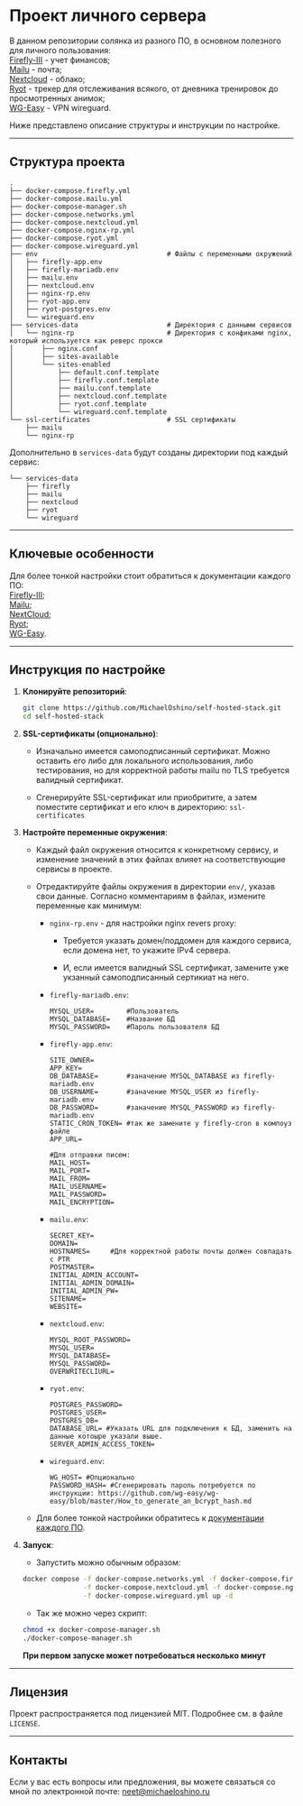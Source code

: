 # Проект личного сервера

В данном репозитории солянка из разного ПО, в основном полезного для личного пользования:  
[Firefly-III](https://github.com/firefly-iii/docker) - учет финансов;  
[Mailu](https://github.com/Mailu/Mailu) - почта;  
[Nextcloud](https://github.com/nextcloud/docker) - облако;   
[Ryot](https://github.com/IgnisDa/ryot) - трекер для отслеживания всякого, от дневника тренировок до просмотренных анимок;  
[WG-Easy](https://github.com/wg-easy/wg-easy) - VPN wireguard.

Ниже представлено описание структуры и инструкции по настройке.

__________________________

## Структура проекта

```
.
├── docker-compose.firefly.yml
├── docker-compose.mailu.yml
├── docker-compose-manager.sh
├── docker-compose.networks.yml
├── docker-compose.nextcloud.yml
├── docker-compose.nginx-rp.yml
├── docker-compose.ryot.yml
├── docker-compose.wireguard.yml
├── env                                # Файлы с переменными окружений
│   ├── firefly-app.env
│   ├── firefly-mariadb.env
│   ├── mailu.env
│   ├── nextcloud.env
│   ├── nginx-rp.env
│   ├── ryot-app.env
│   ├── ryot-postgres.env
│   └── wireguard.env
├── services-data                      # Директория с данными сервисов
│   └── nginx-rp                       # Директория с конфиками nginx, который используется как реверс прокси
│       ├── nginx.conf
│       ├── sites-available
│       └── sites-enabled
│           ├── default.conf.template
│           ├── firefly.conf.template
│           ├── mailu.conf.template
│           ├── nextcloud.conf.template
│           ├── ryot.conf.template
│           └── wireguard.conf.template
└── ssl-certificates                   # SSL сертификаты
    ├── mailu
    └── nginx-rp

```

Дополнительно в `services-data` будут созданы директории под каждый сервис:

```
└── services-data
    ├── firefly
    ├── mailu
    ├── nextcloud
    ├── ryot
    └── wireguard
```

---

## Ключевые особенности

Для более тонкой настройки стоит обратиться к документации каждого ПО:  
[Firefly-III](https://docs.firefly-iii.org/);  
[Mailu](https://mailu.io/2024.06/);  
[NextCloud](https://docs.nextcloud.com/server/latest/admin_manual/contents.html);  
[Ryot](https://docs.ryot.io/);     
[WG-Easy](https://github.com/wg-easy/wg-easy).  

---

## Инструкция по настройке

1. **Клонируйте репозиторий**:
   ```bash
   git clone https://github.com/MichaelOshino/self-hosted-stack.git
   cd self-hosted-stack
   ```
2. **SSL-сертификаты (опционально)**:
   - Изначально имеется самоподписанный сертификат. Можно оставить его либо для локального использования, либо тестирования, но для корректной работы mailu по TLS требуется валидный сертификат.  
   
   - Сгенерируйте SSL-сертификат или приобритите, а затем поместите сертификат и его ключ в директорию: `ssl-сertificates`

3. **Настройте переменные окружения**:
   - Каждый файл окружения относится к конкретному сервису, и изменение значений в этих файлах влияет на соответствующие сервисы в проекте.
    
   - Отредактируйте файлы окружения в директории `env/`, указав свои данные. Согласно комментариям в файлах, измените переменные как минимум:
   
      - `nginx-rp.env` - для настройки nginx revers proxy:
         - Требуется указать домен/поддомен для каждого сервиса, если домена нет, то укажите IPv4 сервера.

         - И, если имеется валидный SSL сертификат, замените уже укзанный самоподписанный сертикиат на него.
      - `firefly-mariadb.env`:
         ```
         MYSQL_USER=        #Пользователь  
         MYSQL_DATABASE=    #Название БД  
         MYSQL_PASSWORD=    #Пароль пользователя БД  
         ```
      - `firefly-app.env`:
         ```
         SITE_OWNER=
         APP_KEY=
         DB_DATABASE=       #заначение MYSQL_DATABASE из firefly-mariadb.env
         DB_USERNAME=       #заначение MYSQL_USER из firefly-mariadb.env
         DB_PASSWORD=       #заначение MYSQL_PASSWORD из firefly-mariadb.env
         STATIC_CRON_TOKEN= #так же замените у firefly-cron в компоуз файле 
         APP_URL=

         #Для отправки писем:
         MAIL_HOST=
         MAIL_PORT=
         MAIL_FROM=
         MAIL_USERNAME=
         MAIL_PASSWORD=
         MAIL_ENCRYPTION=
         ```
      - `mailu.env`:
         ```
         SECRET_KEY=
         DOMAIN=
         HOSTNAMES=     #Для корректной работы почты должен совпадать с PTR
         POSTMASTER=
         INITIAL_ADMIN_ACCOUNT=
         INITIAL_ADMIN_DOMAIN=
         INITIAL_ADMIN_PW=
         SITENAME=
         WEBSITE=
         ```
      - `nextcloud.env`:
         ```
         MYSQL_ROOT_PASSWORD=
         MYSQL_USER=
         MYSQL_DATABASE=
         MYSQL_PASSWORD=
         OVERWRITECLIURL=
         ```
       - `ryot.env`:
         ```
         POSTGRES_PASSWORD=
         POSTGRES_USER=
         POSTGRES_DB=
         DATABASE_URL= #Указать URL для подключения к БД, заменить на данные котоыре указали выше. 
         SERVER_ADMIN_ACCESS_TOKEN=
         ```
       - `wireguard.env`:
         ```
         WG_HOST= #Опционально
         PASSWORD_HASH= #Сгенерировать пароль потребуется по инструкции: https://github.com/wg-easy/wg-easy/blob/master/How_to_generate_an_bcrypt_hash.md

         ```

   - Для более тонкой настройики обратитесь к [документации каждого ПО](#ключевые-особенности).

     
4. **Запуск**:  
   - Запустить можно обычным образом:
   ```bash
   docker compose -f docker-compose.networks.yml -f docker-compose.firefly.yml -f docker-compose.mailu.yml \
                  -f docker-compose.nextcloud.yml -f docker-compose.nginx-rp.yml -f docker-compose.ryot.yml \
                  -f docker-compose.wireguard.yml up -d
   ```
   - Так же можно через скрипт:
   ```bash
   chmod +x docker-compose-manager.sh
   ./docker-compose-manager.sh
   ```
   **При первом запуске может потребоваться несколько минут**
---

## Лицензия

Проект распространяется под лицензией MIT. Подробнее см. в файле `LICENSE`.

---

## Контакты

Если у вас есть вопросы или предложения, вы можете связаться со мной по электронной почте: neet@michaeloshino.ru

